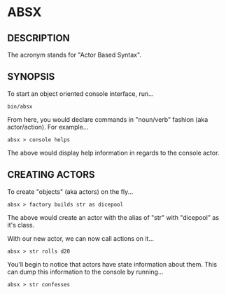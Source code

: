 # ABSX

## DESCRIPTION

The acronym stands for "Actor Based Syntax".

## SYNOPSIS

To start an object oriented console interface, run...

```
bin/absx
```

From here, you would declare commands in "noun/verb" fashion (aka actor/action). For example...

```
absx > console helps
```

The above would display help information in regards to the console actor.

## CREATING ACTORS

To create "objects" (aka actors) on the fly...

```
absx > factory builds str as dicepool
```

The above would create an actor with the alias of "str" with "dicepool" as it's class.

With our new actor, we can now call actions on it...

```
absx > str rolls d20
```

You'll begin to notice that actors have state information about them. This can dump this information to the console by running...

```
absx > str confesses
```
